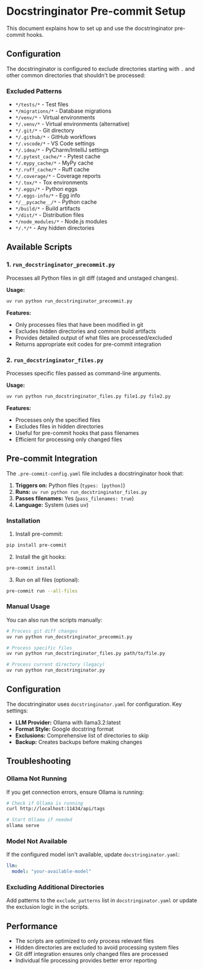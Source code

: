 # Docstringinator Pre-commit Setup

This document explains how to set up and use the docstringinator pre-commit hooks.

## Configuration

The docstringinator is configured to exclude directories starting with `.` and other common directories that shouldn't be processed:

### Excluded Patterns
- `*/tests/*` - Test files
- `*/migrations/*` - Database migrations
- `*/venv/*` - Virtual environments
- `*/.venv/*` - Virtual environments (alternative)
- `*/.git/*` - Git directory
- `*/.github/*` - GitHub workflows
- `*/.vscode/*` - VS Code settings
- `*/.idea/*` - PyCharm/IntelliJ settings
- `*/.pytest_cache/*` - Pytest cache
- `*/.mypy_cache/*` - MyPy cache
- `*/.ruff_cache/*` - Ruff cache
- `*/.coverage/*` - Coverage reports
- `*/.tox/*` - Tox environments
- `*/.eggs/*` - Python eggs
- `*/.eggs-info/*` - Egg info
- `*/__pycache__/*` - Python cache
- `*/build/*` - Build artifacts
- `*/dist/*` - Distribution files
- `*/node_modules/*` - Node.js modules
- `*/.*/*` - Any hidden directories

## Available Scripts

### 1. `run_docstringinator_precommit.py`
Processes all Python files in git diff (staged and unstaged changes).

**Usage:**
```bash
uv run python run_docstringinator_precommit.py
```

**Features:**
- Only processes files that have been modified in git
- Excludes hidden directories and common build artifacts
- Provides detailed output of what files are processed/excluded
- Returns appropriate exit codes for pre-commit integration

### 2. `run_docstringinator_files.py`
Processes specific files passed as command-line arguments.

**Usage:**
```bash
uv run python run_docstringinator_files.py file1.py file2.py
```

**Features:**
- Processes only the specified files
- Excludes files in hidden directories
- Useful for pre-commit hooks that pass filenames
- Efficient for processing only changed files

## Pre-commit Integration

The `.pre-commit-config.yaml` file includes a docstringinator hook that:

1. **Triggers on:** Python files (`types: [python]`)
2. **Runs:** `uv run python run_docstringinator_files.py`
3. **Passes filenames:** Yes (`pass_filenames: true`)
4. **Language:** System (uses uv)

### Installation

1. Install pre-commit:
```bash
pip install pre-commit
```

2. Install the git hooks:
```bash
pre-commit install
```

3. Run on all files (optional):
```bash
pre-commit run --all-files
```

### Manual Usage

You can also run the scripts manually:

```bash
# Process git diff changes
uv run python run_docstringinator_precommit.py

# Process specific files
uv run python run_docstringinator_files.py path/to/file.py

# Process current directory (legacy)
uv run python run_docstringinator.py
```

## Configuration

The docstringinator uses `docstringinator.yaml` for configuration. Key settings:

- **LLM Provider:** Ollama with llama3.2:latest
- **Format Style:** Google docstring format
- **Exclusions:** Comprehensive list of directories to skip
- **Backup:** Creates backups before making changes

## Troubleshooting

### Ollama Not Running
If you get connection errors, ensure Ollama is running:
```bash
# Check if Ollama is running
curl http://localhost:11434/api/tags

# Start Ollama if needed
ollama serve
```

### Model Not Available
If the configured model isn't available, update `docstringinator.yaml`:
```yaml
llm:
  model: "your-available-model"
```

### Excluding Additional Directories
Add patterns to the `exclude_patterns` list in `docstringinator.yaml` or update the exclusion logic in the scripts.

## Performance

- The scripts are optimized to only process relevant files
- Hidden directories are excluded to avoid processing system files
- Git diff integration ensures only changed files are processed
- Individual file processing provides better error reporting
